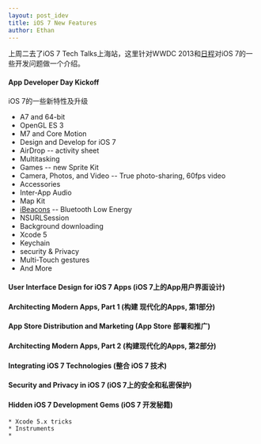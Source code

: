 ```yaml
---
layout: post_idev
title: iOS 7 New Features
author: Ethan
---
```


上周二去了iOS 7 Tech Talks上海站，这里针对WWDC 2013和[日程][1]对iOS 7的一些开发问题做一个介绍。

#### App Developer Day Kickoff 

iOS 7的一些新特性及升级

  * A7 and 64-bit
  * OpenGL ES 3
  * M7 and Core Motion
  * Design and Develop for iOS 7
  * AirDrop -- activity sheet
  * Multitasking
  * Games -- new Sprite Kit 
  * Camera, Photos, and Video -- True photo-sharing, 60fps video
  * Accessories
  * Inter-App Audio
  * Map Kit
  * [iBeacons][iBeacons] -- Bluetooth Low Energy 
  * NSURLSession
  * Background downloading
  * Xcode 5
  * Keychain  
  * security &amp; Privacy
  * Multi-Touch gestures
  * And More

#### User Interface Design for iOS 7 Apps (iOS 7上的App用户界面设计)

#### Architecting Modern Apps, Part 1 (构建 现代化的Apps, 第1部分)

#### App Store Distribution and Marketing (App Store 部署和推广)

#### Architecting Modern Apps, Part 2 (构建现代化的Apps, 第2部分)

#### Integrating iOS 7 Technologies (整合 iOS 7 技术)

#### Security and Privacy in iOS 7 (iOS 7上的安全和私密保护)

#### Hidden iOS 7 Development Gems (iOS 7 开发秘籍)
	* Xcode 5.x tricks
	* Instruments
	* 

[1]: https://developer.apple.com/tech-talks/cn/
[iBeacons]: https://github.com/iBeacons/iBeaconsTutorial.git